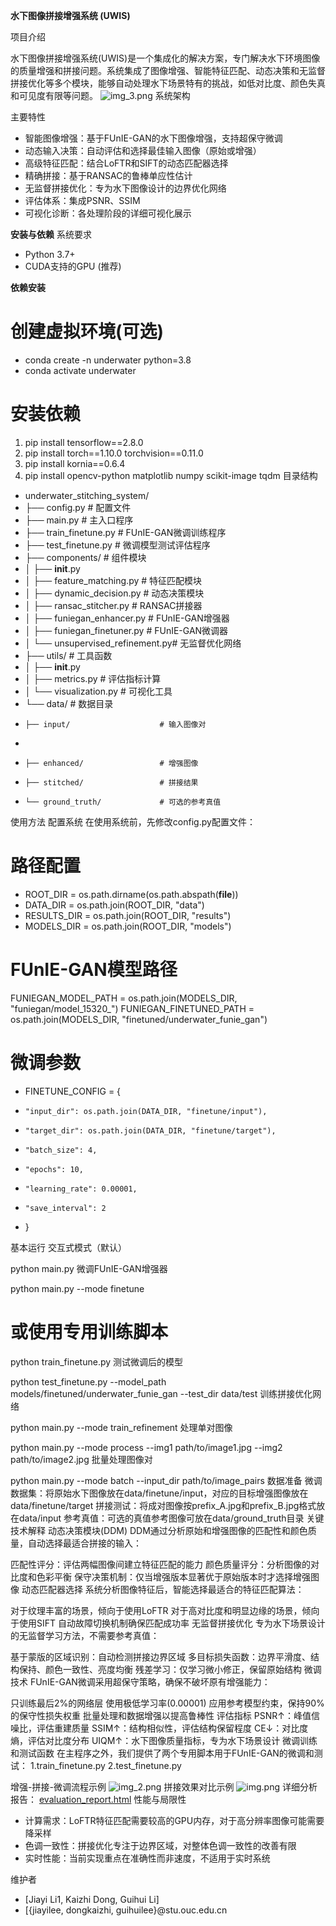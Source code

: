 **水下图像拼接增强系统 (UWIS)**
 
项目介绍
  
水下图像拼接增强系统(UWIS)是一个集成化的解决方案，专门解决水下环境图像的质量增强和拼接问题。系统集成了图像增强、智能特征匹配、动态决策和无监督拼接优化等多个模块，能够自动处理水下场景特有的挑战，如低对比度、颜色失真和可见度有限等问题。
![img_3.png](img_3.png)
系统架构

主要特性

* 智能图像增强：基于FUnIE-GAN的水下图像增强，支持超保守微调
* 动态输入决策：自动评估和选择最佳输入图像（原始或增强）
* 高级特征匹配：结合LoFTR和SIFT的动态匹配器选择
* 精确拼接：基于RANSAC的鲁棒单应性估计
* 无监督拼接优化：专为水下图像设计的边界优化网络
* 评估体系：集成PSNR、SSIM
* 可视化诊断：各处理阶段的详细可视化展示

**安装与依赖**
系统要求
* Python 3.7+
* CUDA支持的GPU (推荐)

**依赖安装**

# 创建虚拟环境(可选)
* conda create -n underwater python=3.8
* conda activate underwater

# 安装依赖
1. pip install tensorflow==2.8.0
2. pip install torch==1.10.0 torchvision==0.11.0
3. pip install kornia==0.6.4
4. pip install opencv-python matplotlib numpy scikit-image tqdm
目录结构

* underwater_stitching_system/
* ├── config.py                     # 配置文件
* ├── main.py                       # 主入口程序
* ├── train_finetune.py             # FUnIE-GAN微调训练程序
* ├── test_finetune.py              # 微调模型测试评估程序
* ├── components/                   # 组件模块
* │   ├── __init__.py
* │   ├── feature_matching.py       # 特征匹配模块
* │   ├── dynamic_decision.py       # 动态决策模块
* │   ├── ransac_stitcher.py        # RANSAC拼接器
* │   ├── funiegan_enhancer.py      # FUnIE-GAN增强器
* │   ├── funiegan_finetuner.py     # FUnIE-GAN微调器
* │   └── unsupervised_refinement.py# 无监督优化网络
* ├── utils/                        # 工具函数
* │   ├── __init__.py
* │   ├── metrics.py                # 评估指标计算
* │   └── visualization.py          # 可视化工具
* └── data/                         # 数据目录
*     ├── input/                    # 输入图像对
* 
*     ├── enhanced/                 # 增强图像
*     ├── stitched/                 # 拼接结果
*     └── ground_truth/             # 可选的参考真值
使用方法
配置系统
在使用系统前，先修改config.py配置文件：


# 路径配置
* ROOT_DIR = os.path.dirname(os.path.abspath(__file__))
* DATA_DIR = os.path.join(ROOT_DIR, "data")
* RESULTS_DIR = os.path.join(ROOT_DIR, "results")
* MODELS_DIR = os.path.join(ROOT_DIR, "models")

# FUnIE-GAN模型路径
FUNIEGAN_MODEL_PATH = os.path.join(MODELS_DIR, "funiegan/model_15320_")
FUNIEGAN_FINETUNED_PATH = os.path.join(MODELS_DIR, "finetuned/underwater_funie_gan")

# 微调参数
* FINETUNE_CONFIG = {
*     "input_dir": os.path.join(DATA_DIR, "finetune/input"),
*     "target_dir": os.path.join(DATA_DIR, "finetune/target"),
*     "batch_size": 4,
*     "epochs": 10,
*     "learning_rate": 0.00001,
*     "save_interval": 2
* }

基本运行
交互式模式（默认）

python main.py
微调FUnIE-GAN增强器

python main.py --mode finetune
# 或使用专用训练脚本
python train_finetune.py
测试微调后的模型

python test_finetune.py --model_path models/finetuned/underwater_funie_gan --test_dir data/test
训练拼接优化网络

python main.py --mode train_refinement
处理单对图像

python main.py --mode process --img1 path/to/image1.jpg --img2 path/to/image2.jpg
批量处理图像对

python main.py --mode batch --input_dir path/to/image_pairs
数据准备
微调数据集：将原始水下图像放在data/finetune/input，对应的目标增强图像放在data/finetune/target
拼接测试：将成对图像按prefix_A.jpg和prefix_B.jpg格式放在data/input
参考真值：可选的真值参考图像可放在data/ground_truth目录
关键技术解释
动态决策模块(DDM)
DDM通过分析原始和增强图像的匹配性和颜色质量，自动选择最适合拼接的输入：

匹配性评分：评估两幅图像间建立特征匹配的能力
颜色质量评分：分析图像的对比度和色彩平衡
保守决策机制：仅当增强版本显著优于原始版本时才选择增强图像
动态匹配器选择
系统分析图像特征后，智能选择最适合的特征匹配算法：

对于纹理丰富的场景，倾向于使用LoFTR
对于高对比度和明显边缘的场景，倾向于使用SIFT
自动故障切换机制确保匹配成功率
无监督拼接优化
专为水下场景设计的无监督学习方法，不需要参考真值：

基于蒙版的区域识别：自动检测拼接边界区域
多目标损失函数：边界平滑度、结构保持、颜色一致性、亮度均衡
残差学习：仅学习微小修正，保留原始结构
微调技术
FUnIE-GAN微调采用超保守策略，确保不破坏原有增强能力：

只训练最后2%的网络层
使用极低学习率(0.00001)
应用参考模型约束，保持90%的保守性损失权重
批量处理和数据增强以提高鲁棒性
评估指标
PSNR↑：峰值信噪比，评估重建质量
SSIM↑：结构相似性，评估结构保留程度
CE↓：对比度熵，评估对比度分布
UIQM↑：水下图像质量指标，专为水下场景设计
微调训练和测试函数
在主程序之外，我们提供了两个专用脚本用于FUnIE-GAN的微调和测试：
1.train_finetune.py
2.test_finetune.py

增强-拼接-微调流程示例
![img_2.png](img_2.png)
拼接效果对比示例
![img.png](img.png)
详细分析报告：
[evaluation_report.html](evaluation_report.html)
性能与局限性
* 计算需求：LoFTR特征匹配需要较高的GPU内存，对于高分辨率图像可能需要降采样
* 色调一致性：拼接优化专注于边界区域，对整体色调一致性的改善有限
* 实时性能：当前实现重点在准确性而非速度，不适用于实时系统

维护者
* [Jiayi Li1, Kaizhi Dong, Guihui Li]
* [{jiayilee, dongkaizhi, guihuilee}@stu.ouc.edu.cn


